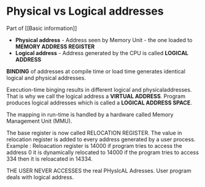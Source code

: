 # Physical vs Logical addresses
Part of [[Basic information]]
* **Physical address** - Address seen by Memory Unit - the one loaded to **MEMORY ADDRESS REGISTER**
* **Logical address** - Address generated by the CPU is called **LOGICAL ADDRESS**

**BINDING** of addresses at compile time or load time generates identical logical and physical addresses.

Execution-time binging results in different logical and physicaladdresses. That is why we call the logical address a **VIRTUAL ADDRESS**. Program produces logical addresses which is called a **LOGICAL ADDRESS SPACE**.

   

The mapping in run-time is handled by a hardware called Memory Management Unit (MMU).

The base register is now called RELOCATION REGISTER. The value in relocation register is added to every address generated by a user process. Example : Reloacation register is 14000 if program tries to access the address 0 it is dynamically relocated to 14000 if the program tries to access 334 then it is reloacated in 14334.

THE USER NEVER ACCESSES the real PHysIcAL Adresses. User program deals with logical address.